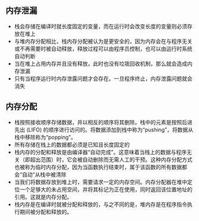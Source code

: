   ## 内存泄漏

- 栈会存储在编译时就长度固定的变量，而在运行时会改变长度的变量则必须存放在堆上
- 与堆内存分配相比，栈内存分配被认为是更安全的，因为内存会在与程序无关或不再需要时被自动释放，释放过程可以由程序员控制，也可以由运行时系统自动判断
- 当在堆上占用内存并且没有释放，此时也没有垃圾回收机制，那么就会造成内存泄漏
- 只有当程序运行时内存泄露问题才会存在。一旦程序终止，内存泄露问题就会消失
  
## 内存分配

- 栈按照接收顺序存储数据，并以相反的顺序将其删除。栈中的元素是按照后进先出 (LIFO) 的顺序进行访问的。将数据添加到栈中称为“pushing”，将数据从栈中移除称为“popping”。
- 所有存储在栈上的数据都必须是已知且长度固定的
- 栈内存的分配和释放是由编译器“自动完成”。这意味着当栈上的数据与程序无关（即超出范围）时，它会被自动删除而无需人工的干预。这种内存分配方式也被称为临时内存分配，因为当函数执行结束时，属于该函数的所有数据都会“自动”从栈中被清除
- 当我们将数据存放到堆上时，需要请求一定的内存空间。内存分配器在堆中定位一个足够大的未占用空间，并将其标记为正在使用，同时返回该位置地址的引用。这就是内存分配。
- 栈内存是在编译时就被分配和释放的，与之不同的是，堆内存是在程序指令执行期间被分配和释放的。